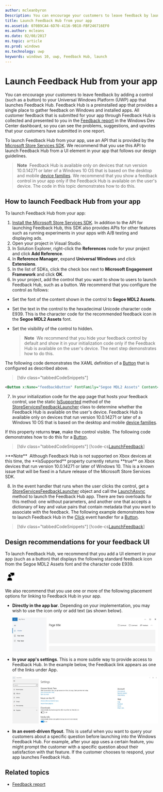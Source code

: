 ```yaml
---
author: mcleanbyron
Description: You can encourage your customers to leave feedback by launching Feedback Hub from your app.
title: Launch Feedback Hub from your app
ms.assetid: 070B9CA4-6D70-4116-9B18-FBF246716EF0
ms.author: mcleans
ms.date: 02/08/2017
ms.topic: article
ms.prod: windows
ms.technology: uwp
keywords: windows 10, uwp, Feedback Hub, launch
---
```


# Launch Feedback Hub from your app

You can encourage your customers to leave feedback by adding a control (such as a button) to your Universal Windows Platform (UWP) app that launches Feedback Hub. Feedback Hub is a preinstalled app that provides a single place to gather feedback on Windows and installed apps. All customer feedback that is submitted for your app through Feedback Hub is collected and presented to you in the [Feedback report](../publish/feedback-report.md) in the Windows Dev Center dashboard, so you can see the problems, suggestions, and upvotes that your customers have submitted in one report.

To launch Feedback Hub from your app, use an API that is provided by the [Microsoft Store Services SDK](http://aka.ms/store-em-sdk). We recommend that you use this API to launch Feedback Hub from a UI element in your app that follows our design guidelines.

>**Note**&nbsp;&nbsp;Feedback Hub is available only on devices that run version 10.0.14271 or later of a Windows 10 OS that is based on the desktop and mobile [device families](https://msdn.microsoft.com/windows/uwp/get-started/universal-application-platform-guide#device-families). We recommend that you show a feedback control in your app only if the Feedback Hub is available on the user's device. The code in this topic demonstrates how to do this.

## How to launch Feedback Hub from your app

To launch Feedback Hub from your app:

1. [Install the Microsoft Store Services SDK](microsoft-store-services-sdk.md#install-the-sdk). In addition to the API for launching Feedback Hub, this SDK also provides APIs for other features such as running experiments in your apps with A/B testing and displaying ads.
2. Open your project in Visual Studio.
3. In Solution Explorer, right-click the **References** node for your project and click **Add Reference**.
4. In **Reference Manager**, expand **Universal Windows** and click **Extensions**.
5. In the list of SDKs, click the check box next to **Microsoft Engagement Framework** and click **OK**.
6. In your project, add the control that you want to show to users to launch Feedback Hub, such as a button. We recommend that you configure the control as follows:
  * Set the font of the content shown in the control to **Segoe MDL2 Assets**.
  * Set the text in the control to the hexadecimal Unicode character code E939. This is the character code for the recommended feedback icon in the **Segoe MDL2 Assets** font.
  * Set the visibility of the control to hidden.

    > **Note**&nbsp;&nbsp;We recommend that you hide your feedback control by default and show it in your initialization code only if the Feedback Hub is available on the user's device. The next step demonstrates how to do this.

  The following code demonstrates the XAML definition of a [Button](https://msdn.microsoft.com/library/windows/apps/windows.ui.xaml.controls.button.aspx) that is configured as described above.

  > [!div class="tabbedCodeSnippets"]
  ```xml
  <Button x:Name="feedbackButton" FontFamily="Segoe MDL2 Assets" Content="&#xE939;" HorizontalAlignment="Left" Margin="138,352,0,0" VerticalAlignment="Top" Visibility="Collapsed"  Click="feedbackButton_Click"/>
  ```

7. In your initialization code for the app page that hosts your feedback control, use the static [IsSupported](https://msdn.microsoft.com/library/windows/apps/microsoft.services.store.engagement.storeservicesfeedbacklauncher.issupported.aspx) method of the [StoreServicesFeedbackLauncher](https://msdn.microsoft.com/library/windows/apps/microsoft.services.store.engagement.storeservicesfeedbacklauncher.aspx) class to determine whether the Feedback Hub is available on the user's device. Feedback Hub is available only on devices that run version 10.0.14271 or later of a Windows 10 OS that is based on the desktop and mobile [device families](https://msdn.microsoft.com/windows/uwp/get-started/universal-application-platform-guide#device-families).

  If this property returns **true**, make the control visible. The following code demonstrates how to do this for a [Button](https://msdn.microsoft.com/library/windows/apps/windows.ui.xaml.controls.button.aspx).

  > [!div class="tabbedCodeSnippets"]
  [!code-cs[LaunchFeedback](./code/StoreSDKSamples/cs/FeedbackPage.xaml.cs#ToggleFeedbackVisibility)]

  <span/>
  >**Note**&nbsp;&nbsp;Although Feedback Hub is not supported on Xbox devices at this time, the **IsSupported** property currently returns **true** on Xbox devices that run version 10.0.14271 or later of Windows 10. This is a known issue that will be fixed in a future release of the Microsoft Store Services SDK.  

8. In the event handler that runs when the user clicks the control, get a [StoreServicesFeedbackLauncher](https://msdn.microsoft.com/library/windows/apps/microsoft.services.store.engagement.storeservicesfeedbacklauncher.aspx) object and call the [LaunchAsync](https://msdn.microsoft.com/library/windows/apps/microsoft.services.store.engagement.storeservicesfeedbacklauncher.launchasync.aspx) method to launch the Feedback Hub app. There are two overloads for this method: one without parameters, and another one that accepts a dictionary of key and value pairs that contain metadata that you want to associate with the feedback. The following example demonstrates how to launch Feedback Hub in the [Click](https://msdn.microsoft.com/library/windows/apps/windows.ui.xaml.controls.primitives.buttonbase.click.aspx) event handler for a [Button](https://msdn.microsoft.com/library/windows/apps/windows.ui.xaml.controls.button.aspx).

  > [!div class="tabbedCodeSnippets"]
  [!code-cs[LaunchFeedback](./code/StoreSDKSamples/cs/FeedbackPage.xaml.cs#FeedbackButtonClick)]

## Design recommendations for your feedback UI

To launch Feedback Hub, we recommend that you add a UI element in your app (such as a button) that displays the following standard feedback icon from the Segoe MDL2 Assets font and the character code E939.

![Feedback icon](images/feedback_icon.PNG)

We also recommend that you use one or more of the following placement options for linking to Feedback Hub in your app.
* **Directly in the app bar**. Depending on your implementation, you may wish to use the icon only or add text (as shown below).

  ![Feedback icon](images/feedback_appbar_placement.png)

* **In your app's settings**. This is a more subtle way to provide access to Feedback Hub. In the example below, the Feedback link appears as one of the links under App.

  ![Feedback icon](images/feedback_settings_placement.png)

* **In an event-driven flyout**. This is useful when you want to query your customers about a specific question before launching into the Windows Feedback Hub. For example, after your app uses a certain feature, you might prompt the customer with a specific question about their satisfaction with that feature. If the customer chooses to respond, your app launches Feedback Hub.


## Related topics

* [Feedback report](../publish/feedback-report.md)
